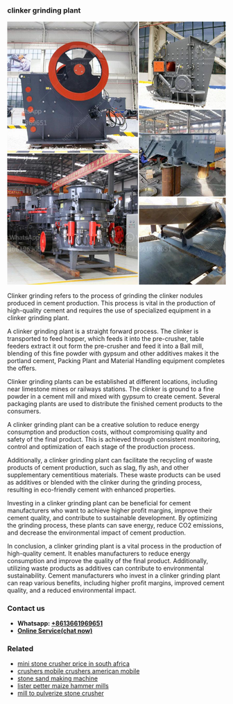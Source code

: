 <h3>clinker grinding plant</h3><img src='1706755559.jpg' alt=''><p>Clinker grinding refers to the process of grinding the clinker nodules produced in cement production. This process is vital in the production of high-quality cement and requires the use of specialized equipment in a clinker grinding plant.</p><p>A clinker grinding plant is a straight forward process. The clinker is transported to feed hopper, which feeds it into the pre-crusher, table feeders extract it out form the pre-crusher and feed it into a Ball mill, blending of this fine powder with gypsum and other additives makes it the portland cement, Packing Plant and Material Handling equipment completes the offers.</p><p>Clinker grinding plants can be established at different locations, including near limestone mines or railways stations. The clinker is ground to a fine powder in a cement mill and mixed with gypsum to create cement. Several packaging plants are used to distribute the finished cement products to the consumers.</p><p>A clinker grinding plant can be a creative solution to reduce energy consumption and production costs, without compromising quality and safety of the final product. This is achieved through consistent monitoring, control and optimization of each stage of the production process.</p><p>Additionally, a clinker grinding plant can facilitate the recycling of waste products of cement production, such as slag, fly ash, and other supplementary cementitious materials. These waste products can be used as additives or blended with the clinker during the grinding process, resulting in eco-friendly cement with enhanced properties.</p><p>Investing in a clinker grinding plant can be beneficial for cement manufacturers who want to achieve higher profit margins, improve their cement quality, and contribute to sustainable development. By optimizing the grinding process, these plants can save energy, reduce CO2 emissions, and decrease the environmental impact of cement production.</p><p>In conclusion, a clinker grinding plant is a vital process in the production of high-quality cement. It enables manufacturers to reduce energy consumption and improve the quality of the final product. Additionally, utilizing waste products as additives can contribute to environmental sustainability. Cement manufacturers who invest in a clinker grinding plant can reap various benefits, including higher profit margins, improved cement quality, and a reduced environmental impact.</p><h3>Contact us</h3><ul><li><strong>Whatsapp:&nbsp;<a href="https://wa.me/8613661969651">+8613661969651</a></strong></li><li><a href="https://swt.shibang-china.com/?git&amp;zhl&amp;clinker grinding plant"><strong>Online Service(chat now)</strong></a></li></ul><h3>Related</h3><ul><li><a href='mini stone crusher price in south africa.md'>mini stone crusher price in south africa</a></li><li><a href='crushers mobile crushers american mobile.md'>crushers mobile crushers american mobile</a></li><li><a href='stone sand making machine.md'>stone sand making machine</a></li><li><a href='lister petter maize hammer mills.md'>lister petter maize hammer mills</a></li><li><a href='mill to pulverize stone crusher.md'>mill to pulverize stone crusher</a></li></ul>
